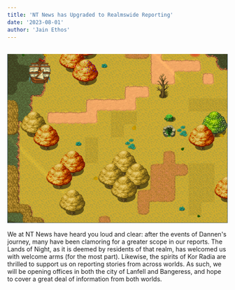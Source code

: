 ```yaml
---
title: 'NT News has Upgraded to Realmswide Reporting'
date: '2023-08-01'
author: 'Jain Ethos'
---
```


‎
![Picture](https://raw.githubusercontent.com/Bubseatbubs/nt-news/master/img/Worldwide.png "Worldswide Reporting will lead to great ventures...")

We at NT News have heard you loud and clear: after the events of Dannen's journey, many have been clamoring for a greater scope in our reports. The Lands of Night, as it is deemed by residents of that realm, has welcomed us with welcome arms (for the most part). Likewise, the spirits of Kor Radia are thrilled to support us on reporting stories from across worlds. As such, we will be opening offices in both the city of Lanfell and Bangeress, and hope to cover a great deal of information from both worlds.